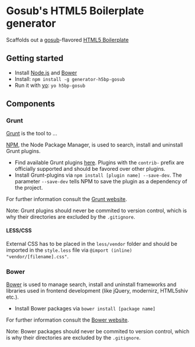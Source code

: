 # Gosub's HTML5 Boilerplate generator

Scaffolds out a [gosub](http://gosub.de/)-flavored [HTML5 Boilerplate](http://html5boilerplate.com)

## Getting started

- Install [Node.js](http://nodejs.org/) and [Bower](http://bower.io/#installing-bower)
- Install: `npm install -g generator-h5bp-gosub`
- Run it with [yo](https://github.com/yeoman/yo): `yo h5bp-gosub`


## Components

### Grunt

[Grunt](http://gruntjs.com/) is the tool to ...

[NPM](https://www.npmjs.org/), the Node Package Manager, is used to search, install and uninstall Grunt plugins.

- Find available Grunt plugins [here](http://gruntjs.com/plugins). Plugins with the `contrib-` prefix are officially supported and should be favored over other plugins.
- Install Grunt-plugins via `npm install [plugin name] --save-dev`. The parameter `--save-dev` tells NPM to save the plugin as a dependency of the project.

For further information consult the [Grunt website](http://gruntjs.com/getting-started).

Note: Grunt plugins should never be commited to version control, which is why their directories are excluded by the `.gitignore`.


#### LESS/CSS

External CSS has to be placed in the `less/vendor` folder and should be imported in the `style.less` file via `@import (inline) "vendor/[filename].css"`.



### Bower

[Bower](bower.io) is used to manage search, install and uninstall frameworks and libraries used in frontend development (like jQuery, modernirz, HTML5shiv etc.).

- Install Bower packages via `bower install [package name]`

For further information consult the [Bower website](http://bower.io/#usage).

Note: Bower packages should never be commited to version control, which is why their directories are excluded by the `.gitignore`.
